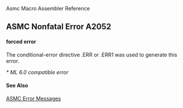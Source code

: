 Asmc Macro Assembler Reference

## ASMC Nonfatal Error A2052

#### forced error

The conditional-error directive .ERR or .ERR1 was used to generate this error.

_* ML 6.0 compatible error_

#### See Also

[ASMC Error Messages](readme.md)